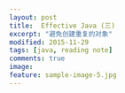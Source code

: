 ```yaml
---
layout: post
title:  Effective Java (三)
excerpt: "避免创建重复的对象"
modified: 2015-11-29
tags: [java, reading note]
comments: true
image:
feature: sample-image-5.jpg
---
```




